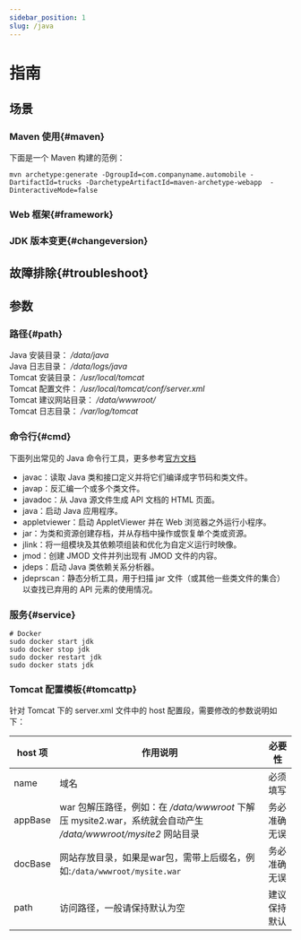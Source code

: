 ```yaml
---
sidebar_position: 1
slug: /java
---
```


# 指南

## 场景

### Maven 使用{#maven}

下面是一个 Maven  构建的范例：

```
mvn archetype:generate -DgroupId=com.companyname.automobile -DartifactId=trucks -DarchetypeArtifactId=maven-archetype-webapp  -DinteractiveMode=false
```

### Web 框架{#framework}

### JDK 版本变更{#changeversion}

## 故障排除{#troubleshoot}

## 参数

### 路径{#path}

Java 安装目录： */data/java*  
Java 日志目录： */data/logs/java*  
Tomcat 安装目录： */usr/local/tomcat*    
Tomcat 配置文件： */usr/local/tomcat/conf/server.xml*     
Tomcat 建议网站目录： */data/wwwroot/*    
Tomcat 日志目录： */var/log/tomcat*  

### 命令行{#cmd}

下面列出常见的 Java 命令行工具，更多参考[官方文档](https://docs.oracle.com/javase/10/tools/tools-and-command-reference.htm)

* javac：读取 Java 类和接口定义并将它们编译成字节码和类文件。
* javap：反汇编一个或多个类文件。
* javadoc：从 Java 源文件生成 API 文档的 HTML 页面。
* java：启动 Java 应用程序。
* appletviewer：启动 AppletViewer 并在 Web 浏览器之外运行小程序。
* jar：为类和资源创建存档，并从存档中操作或恢复单个类或资源。
* jlink：将一组模块及其依赖项组装和优化为自定义运行时映像。
* jmod：创建 JMOD 文件并列出现有 JMOD 文件的内容。
* jdeps：启动 Java 类依赖关系分析器。
* jdeprscan：静态分析工具，用于扫描 jar 文件（或其他一些类文件的集合）以查找已弃用的 API 元素的使用情况。


### 服务{#service}

```
# Docker
sudo docker start jdk
sudo docker stop jdk
sudo docker restart jdk
sudo docker stats jdk
```

### Tomcat 配置模板{#tomcattp}

针对 Tomcat 下的 server.xml 文件中的 host 配置段，需要修改的参数说明如下：  

|  host 项  |  作用说明  |  必要性 |
| --- | --- | --- |
|  name  |  域名   |  必须填写 |
|  appBase |  war 包解压路径，例如：在 */data/wwwroot* 下解压 mysite2.war，系统就会自动产生 */data/wwwroot/mysite2* 网站目录  | 务必准确无误 |
|  docBase |  网站存放目录，如果是war包，需带上后缀名，例如:`/data/wwwroot/mysite.war`  | 务必准确无误 |
|  path |  访问路径，一般请保持默认为空  | 建议保持默认 |
